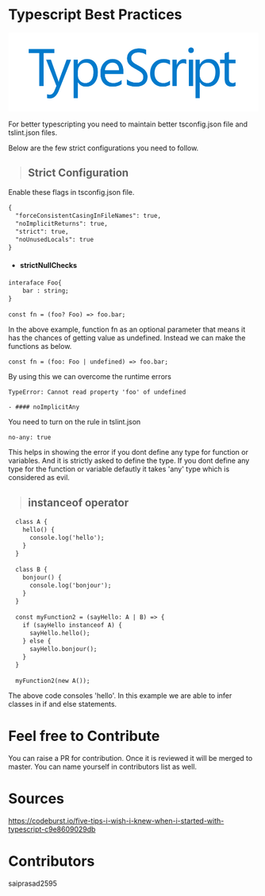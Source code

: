 # Typescript Best Practices

![Alt text](./typescript_logo.png "TypeScript")

For better typescripting you need to maintain better tsconfig.json file and tslint.json files.

Below are the few strict configurations you need to follow.

> ## Strict Configuration

 Enable these flags in tsconfig.json file.
```
{
  "forceConsistentCasingInFileNames": true,
  "noImplicitReturns": true,
  "strict": true,
  "noUnusedLocals": true
}
```
- #### strictNullChecks

```
interaface Foo{
    bar : string;
}

const fn = (foo? Foo) => foo.bar;
```
In the above example, function fn as an optional parameter that means it has the chances of getting value as undefined. Instead we can make the functions as below.

```
const fn = (foo: Foo | undefined) => foo.bar;
```
By using this we can overcome the runtime errors

```
TypeError: Cannot read property 'foo' of undefined
```

```
- #### noImplicitAny
```
You need to turn on the rule in tslint.json

```
no-any: true
```

This helps in showing the error if you dont define any type for function or variables. And it is strictly asked to define the type. If you dont define any type for the function or variable defautly it takes 'any' type which is considered as evil.

> ## instanceof operator
```
  class A {
    hello() {
      console.log('hello');
    }
  }

  class B {
    bonjour() {
      console.log('bonjour');
    }
  }

  const myFunction2 = (sayHello: A | B) => {
    if (sayHello instanceof A) {
      sayHello.hello();
    } else {
      sayHello.bonjour();
    }
  }

  myFunction2(new A());
```

The above code consoles 'hello'. In this example we are able to infer classes in if and else statements.

# Feel free to Contribute

You can raise a PR for contribution. Once it is reviewed it will be merged to master. You can name yourself in contributors list as well.


# Sources
https://codeburst.io/five-tips-i-wish-i-knew-when-i-started-with-typescript-c9e8609029db

# Contributors
saiprasad2595